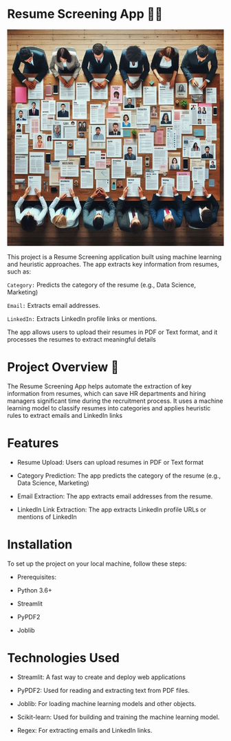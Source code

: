 # Resume Screening App 📄📰

![resume papers](a%20big%20table%20with%20many%20resumes%20fr.jpg)


This project is a Resume Screening application built using machine learning and heuristic approaches. The app extracts key information from resumes, such as:

`Category:`  Predicts the category of the resume (e.g., Data Science, Marketing)

`Email:` Extracts email addresses.

`LinkedIn:` Extracts LinkedIn profile links or mentions.

The app allows users to upload their resumes in PDF or Text format, and it processes the resumes to extract meaningful details

# Project Overview 🏢


The Resume Screening App helps automate the extraction of key information from resumes, which can save HR departments and hiring managers significant time during the recruitment process. It uses a machine learning model to classify resumes into categories and applies heuristic rules to extract emails and LinkedIn links

# Features

* Resume Upload: Users can upload resumes in PDF or Text format

* Category Prediction: The app predicts the category of the resume (e.g., Data Science, Marketing)

* Email Extraction: The app extracts email addresses from the resume.

* LinkedIn Link Extraction: The app extracts LinkedIn profile URLs or mentions of LinkedIn

# Installation

To set up the project on your local machine, follow these steps:

* Prerequisites:

* Python 3.6+

* Streamlit

* PyPDF2

* Joblib

# Technologies Used

* Streamlit: A fast way to create and deploy web applications

* PyPDF2: Used for reading and extracting text from PDF files.

* Joblib: For loading machine learning models and other objects.

* Scikit-learn: Used for building and training the machine learning model.

* Regex: For extracting emails and LinkedIn links.
